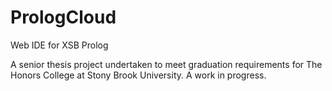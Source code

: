 PrologCloud
===========

Web IDE for XSB Prolog

A senior thesis project undertaken to meet graduation requirements for The Honors College at Stony Brook University. A work in progress.
